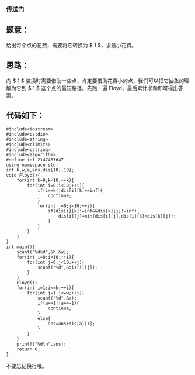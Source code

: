 ### [传送门](https://www.luogu.com.cn/problem/AT_abc079_d)

## 题意：
给出每个点的花费，需要将它转换为 $ 1 $，求最小花费。
## 思路：
向 $ 1 $ 装换时需要借助一些点，肯定要借助花费小的点，我们可以把它抽象的理解为它到 $ 1 $ 这个点的最短路径。先跑一遍 Floyd，最后累计求和即可得出答案。
## 代码如下：
```
#include<iostream>
#include<cstdio>
#include<string>
#include<climits>
#include<cstring>
#include<algorithm>
#define inf 2147483647
using namespace std;
int h,w,a,ans,dis[10][10];
void Floyd(){
	for(int k=0;k<10;++k){
		for(int i=0;i<10;++i){
			if(i==k||dis[i][k]==inf){
				continue;
			}
			for(int j=0;j<10;++j){
				if(dis[i][k]!=inf&&dis[k][j]!=inf){
					dis[i][j]=min(dis[i][j],dis[i][k]+dis[k][j]);
				}
			}
		}
	}
}
int main(){
	scanf("%d%d",&h,&w);
	for(int i=0;i<10;++i){
		for(int j=0;j<10;++j){
			scanf("%d",&dis[i][j]);
		}
	}
	Floyd();
	for(int i=1;i<=h;++i){
		for(int j=1;j<=w;++j){
			scanf("%d",&a);
			if(a==1||a==-1){
				continue;
			}
			else{
				ans=ans+dis[a][1];
			}
		}
	}
	printf("%d\n",ans);
	return 0;
}
```
不要忘记换行哦。